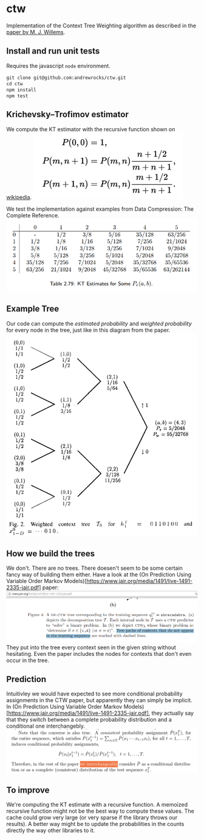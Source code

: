 # ctw
Implementation of the Context Tree Weighting algorithm as described in the
[paper by M. J. Willems](http://citeseerx.ist.psu.edu/viewdoc/summary?doi=10.1.1.30.1819).

## Install and run unit tests
Requires the javascript `node` environment.

```
git clone git@github.com:andrewrocks/ctw.git
cd ctw
npm install
npm test
```

## Krichevsky–Trofimov estimator
We compute the KT estimator with the recursive function shown on 
[wikipedia](https://en.wikipedia.org/w/index.php?title=Krichevsky%E2%80%93Trofimov_estimator&oldid=753863516).
![wikipedia-function](doc/kt-recursive-wikipedia.png)

We test the implementation against examples from 
Data Compression: The Complete Reference.
![textbook-examples](doc/kt-table-david-salomon-data-compression.png)

## Example Tree
Our code can compute the _estimated probability_ and _weighted probability_
for every node in the tree, just like in this diagram from the paper.
![diagram-of-tree](doc/example-weighed-tree.png)

## How we build the trees
We don't. There are no trees. There doesen't seem to be some certain fancy
way of building them either. Have a look at the 
(On Prediction Using Variable Order Markov Models)[https://www.jair.org/media/1491/live-1491-2335-jair.pdf] 
paper:
![tree-making-hint](doc/2005-paper-tree-generation.png)
They put into the tree every context seen in the given string without hesitating.
Even the paper includes the nodes for contexts that don't even occur in the tree.

## Prediction
Intuitivley we would have expected to see more conditional probability 
assignments in the CTW paper, but apparently they can simply be implicit.
In (On Prediction Using Variable Order Markov Models)[https://www.jair.org/media/1491/live-1491-2335-jair.pdf], 
they actually say that they switch between a complete probability distribution
and a conditional one interchangebly.
![interchangable-snippet](doc/interchangeable-probability.png)

## To improve
We're computing the KT estimate with a recursive function.
A memoized recursive function might not be the best
way to compute these values. The cache could grow very
large (or very sparse if the library throws our results).
A better way might be to update the probabilities in
the counts directly the way other libraries to it.